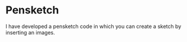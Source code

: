 # Pensketch
I have developed a pensketch code in which you can create a sketch by inserting an images.
